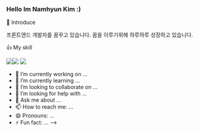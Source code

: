 ### Hello Im Namhyun Kim :)

:information_desk_person: Introduce

프론트엔드 개발자를 꿈꾸고 있습니다.
꿈을 이루기위해 하루하루 성장하고 있습니다.

👍 My skill

<img src="https://img.shields.io/badge/HTML-%23E34F26?style=flat&logo=HTML5&logoColor=white"/><img src="https://img.shields.io/badge/CSS-%231572B6style=flat&logo=CSS3&logoColor=white"/>
<img src="https://img.shields.io/badge/HTML-%23E34F26?style=flat&logo=HTML5&logoColor=white"/>



- 🔭 I’m currently working on ...
- 🌱 I’m currently learning ...
- 👯 I’m looking to collaborate on ...
- 🤔 I’m looking for help with ...
- 💬 Ask me about ...
- 📫 How to reach me: ...
- 😄 Pronouns: ...
- ⚡ Fun fact: ...
-->

